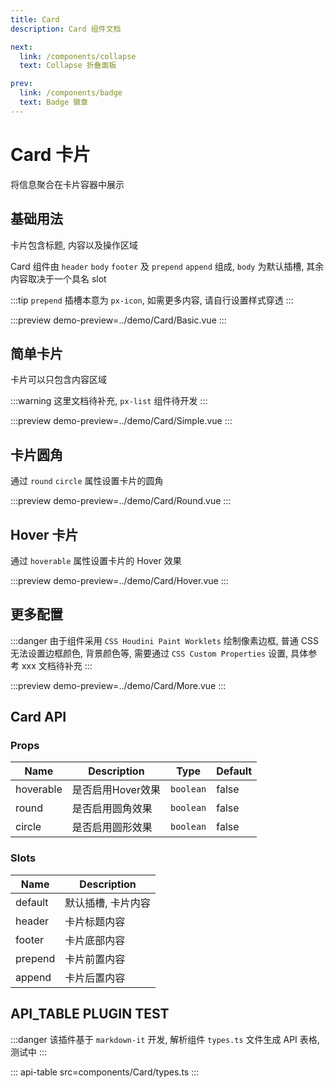 ```yaml
---
title: Card
description: Card 组件文档

next:
  link: /components/collapse
  text: Collapse 折叠面板

prev:
  link: /components/badge
  text: Badge 徽章
---
```


# Card 卡片

将信息聚合在卡片容器中展示

## 基础用法

卡片包含标题, 内容以及操作区域

Card 组件由 `header` `body` `footer` 及 `prepend` `append` 组成, `body` 为默认插槽, 其余内容取决于一个具名 slot

:::tip
`prepend` 插槽本意为 `px-icon`, 如需更多内容, 请自行设置样式穿透
:::

:::preview
demo-preview=../demo/Card/Basic.vue
:::

## 简单卡片

卡片可以只包含内容区域

:::warning
这里文档待补充, `px-list` 组件待开发
:::

:::preview
demo-preview=../demo/Card/Simple.vue
:::

## 卡片圆角

通过 `round` `circle` 属性设置卡片的圆角

:::preview
demo-preview=../demo/Card/Round.vue
:::

## Hover 卡片

通过 `hoverable` 属性设置卡片的 Hover 效果

:::preview
demo-preview=../demo/Card/Hover.vue
:::

## 更多配置

:::danger
由于组件采用 `CSS Houdini Paint Worklets` 绘制像素边框, 普通 CSS 无法设置边框颜色, 背景颜色等, 需要通过 `CSS Custom Properties` 设置, 具体参考 xxx 文档待补充
:::

:::preview
demo-preview=../demo/Card/More.vue
:::

## Card API

### Props

| Name     | Description          | Type                                                             | Default |
| -------- | -------------------- | ---------------------------------------------------------------- | ------- |
| hoverable| 是否启用Hover效果      | `boolean`                                                        | false   |
| round    | 是否启用圆角效果                 | `boolean`        | false    |
| circle | 是否启用圆形效果 | `boolean`                                                           | false   |

### Slots

| Name    | Description        |
| ------- | ------------------ |
| default | 默认插槽, 卡片内容   |
| header |   卡片标题内容     |
| footer |   卡片底部内容     |
| prepend |   卡片前置内容     |
| append |   卡片后置内容     |

## API_TABLE PLUGIN TEST

:::danger
该插件基于 `markdown-it` 开发, 解析组件 `types.ts` 文件生成 API 表格, 测试中
:::

::: api-table src=components/Card/types.ts
:::